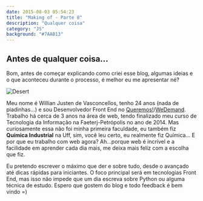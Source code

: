 ```yaml
---
date: 2015-08-03 05:54:23
title: "Making of - Parte 8"
description: "Qualquer coisa"
category: "JS"
background: "#7AAB13"
---
```


## Antes de qualquer coisa...

Bom, antes de começar explicando como criei esse blog, algumas ideias e o que aconteceu durante o processo, é melhor eu me apresentar né?

![Desert](/assets/img/desert.jpg)

Meu nome é Willian Justen de Vasconcellos, tenho 24 anos (nada de piadinhas...) e sou Desenvolvedor Front End no [Queremos!](https://queremos.com.br)/[WeDemand](https://wedemand.com). Trabalho há cerca de 3 anos na área de web, tendo finalizado meu curso de Tecnologia da Informação na Faeterj-Petrópolis no ano de 2014. Mas curiosamente essa não foi minha primeira faculdade, eu também fiz **Química Industrial** na Uff, sim, você leu certo, eu realmente fiz Química...
E por que eu trabalho com web agora? Ah...porque web é incrível e a facilidade em aprender cada dia mais, me deixa mais feliz com a escolha que fiz.

Eu pretendo escrever o máximo que der e sobre tudo, desde o avançado até dicas rápidas para iniciantes. O foco principal será em tecnologias Front End, mas isso não impede que um dia escreva sobre Python ou alguma técnica de estudo. Espero que gostem do blog e todo feedback é bem vindo =)
